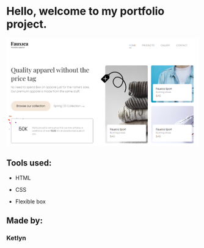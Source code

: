 # Hello, welcome to my portfolio project.

![image](images/page.png)

## Tools used:

* HTML

* CSS

* Flexible box

## Made by:

### Ketlyn